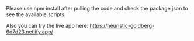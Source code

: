  Please use npm install after pulling the code
  and check the package json to see the available scripts

  Also you can try the live app here: https://heuristic-goldberg-6d7d23.netlify.app/
